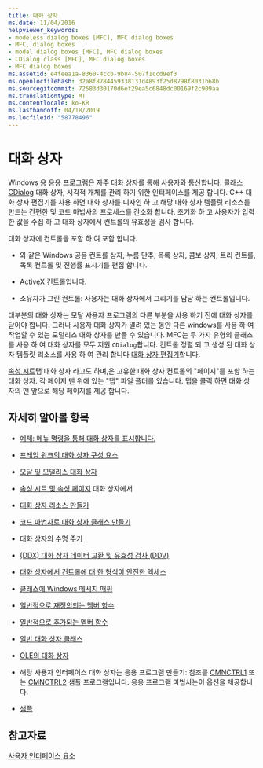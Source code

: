 ```yaml
---
title: 대화 상자
ms.date: 11/04/2016
helpviewer_keywords:
- modeless dialog boxes [MFC], MFC dialog boxes
- MFC, dialog boxes
- modal dialog boxes [MFC], MFC dialog boxes
- CDialog class [MFC], MFC dialog boxes
- MFC dialog boxes
ms.assetid: e4feea1a-8360-4ccb-9b84-507f1ccd9ef3
ms.openlocfilehash: 32a8f8784459338131d4893f25d8798f8031b68b
ms.sourcegitcommit: 72583d30170d6ef29ea5c6848dc00169f2c909aa
ms.translationtype: MT
ms.contentlocale: ko-KR
ms.lasthandoff: 04/18/2019
ms.locfileid: "58778496"
---
```

# <a name="dialog-boxes"></a>대화 상자

Windows 용 응용 프로그램은 자주 대화 상자를 통해 사용자와 통신합니다. 클래스 [CDialog](../mfc/reference/cdialog-class.md) 대화 상자, 시각적 개체를 관리 하기 위한 인터페이스를 제공 합니다. C++ 대화 상자 편집기를 사용 하면 대화 상자를 디자인 하 고 해당 대화 상자 템플릿 리소스를 만드는 간편한 및 코드 마법사의 프로세스를 간소화 합니다. 초기화 하 고 사용자가 입력 한 값을 수집 하 고 대화 상자에서 컨트롤의 유효성을 검사 합니다.

대화 상자에 컨트롤을 포함 하 여 포함 합니다.

- 와 같은 Windows 공용 컨트롤 상자, 누름 단추, 목록 상자, 콤보 상자, 트리 컨트롤, 목록 컨트롤 및 진행률 표시기를 편집 합니다.

- ActiveX 컨트롤입니다.

- 소유자가 그린 컨트롤: 사용자는 대화 상자에서 그리기를 담당 하는 컨트롤입니다.

대부분의 대화 상자는 모달 사용자 프로그램의 다른 부분을 사용 하기 전에 대화 상자를 닫아야 합니다. 그러나 사용자 대화 상자가 열려 있는 동안 다른 windows를 사용 하 여 작업할 수 있는 모덜리스 대화 상자를 만들 수 있습니다. MFC는 두 가지 유형의 클래스를 사용 하 여 대화 상자를 모두 지원 `CDialog`합니다. 컨트롤 정렬 되 고 생성 된 대화 상자 템플릿 리소스를 사용 하 여 관리 합니다 [대화 상자 편집기](../windows/dialog-editor.md)합니다.

[속성 시트](../mfc/property-sheets-mfc.md)탭 대화 상자 라고도 하며,은 고유한 대화 상자 컨트롤의 "페이지"를 포함 하는 대화 상자. 각 페이지 맨 위에 있는 "탭" 파일 폴더를 있습니다. 탭을 클릭 하면 대화 상자의 맨 앞으로 해당 페이지를 제공 합니다.

## <a name="what-do-you-want-to-know-more-about"></a>자세히 알아볼 항목

- [예제: 메뉴 명령을 통해 대화 상자를 표시합니다.](../mfc/example-displaying-a-dialog-box-via-a-menu-command.md)

- [프레임 워크의 대화 상자 구성 요소](../mfc/dialog-box-components-in-the-framework.md)

- [모달 및 모덜리스 대화 상자](../mfc/modal-and-modeless-dialog-boxes.md)

- [속성 시트 및 속성 페이지](../mfc/property-sheets-and-property-pages-mfc.md) 대화 상자에서

- [대화 상자 리소스 만들기](../mfc/creating-the-dialog-resource.md)

- [코드 마법사로 대화 상자 클래스 만들기](../mfc/creating-a-dialog-class-with-code-wizards.md)

- [대화 상자의 수명 주기](../mfc/life-cycle-of-a-dialog-box.md)

- [(DDX) 대화 상자 데이터 교환 및 유효성 검사 (DDV)](../mfc/dialog-data-exchange-and-validation.md)

- [대화 상자에서 컨트롤에 대 한 형식이 안전한 액세스](../mfc/type-safe-access-to-controls-in-a-dialog-box.md)

- [클래스에 Windows 메시지 매핑](../mfc/mapping-windows-messages-to-your-class.md)

- [일반적으로 재정의되는 멤버 함수](../mfc/commonly-overridden-member-functions.md)

- [일반적으로 추가되는 멤버 함수](../mfc/commonly-added-member-functions.md)

- [일반 대화 상자 클래스](../mfc/common-dialog-classes.md)

- [OLE의 대화 상자](../mfc/dialog-boxes-in-ole.md)

- 해당 사용자 인터페이스 대화 상자는 응용 프로그램 만들기: 참조를 [CMNCTRL1](../overview/visual-cpp-samples.md) 또는 [CMNCTRL2](../overview/visual-cpp-samples.md) 샘플 프로그램입니다. 응용 프로그램 마법사는이 옵션을 제공합니다.

- [샘플](../mfc/dialog-sample-list.md)

## <a name="see-also"></a>참고자료

[사용자 인터페이스 요소](../mfc/user-interface-elements-mfc.md)
